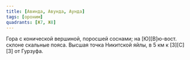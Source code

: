 ```yaml
---
title: [Авинда, Авунда, Аунда]
tags: [ороним]
quadrants: [Ж7, Ж8]
---
```


Гора с конической вершиной, поросшей соснами; на [Ю][В]ю-вост. склоне скальные пояса.
Высшая точка Никитской яйлы, в 5 км к [З][С][З] от Гурзуфа.
